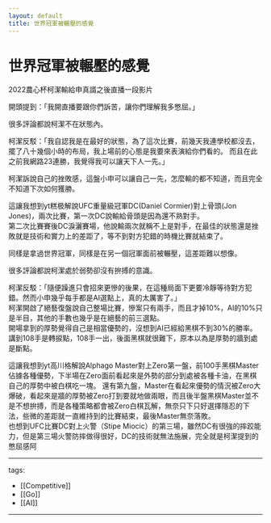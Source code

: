```yaml
---
layout: default
title: 世界冠軍被輾壓的感覺
---
```


# 世界冠軍被輾壓的感覺

  
2022農心杯柯潔輸給申真諝之後直播一段影片

開頭提到：「我開直播要跟你們訴苦，讓你們理解我多憋屈。」

  
很多評論都說柯潔不在狀態內。

柯潔反駁：「我自認我是在最好的狀態，為了這次比賽，前幾天我連學校都沒去，擺了八十幾個小時的布局，我上場前的心態是我要來表演給你們看的。 而且在此之前我網路23連勝，我覺得我可以讓天下人一先。」

柯潔訴說自己的挫敗感，這盤小申可以讓自己一先，怎麼輸的都不知道，而且完全不知道下次如何獲勝。

這讓我想到yt糕极解說UFC重量級冠軍DC(Daniel Cormier)對上骨頭(Jon Jones)，兩次比賽，第一次DC說輸給骨頭是因為還不熟對手。  
第二次比賽賽後DC淚灑賽場，他說輸兩次就稱不上是對手，在最佳的狀態還是挫敗就是技術和實力上的差距了，等不到對方犯錯的時機比賽就結束了。

同樣是拿過世界冠軍，同樣是在另一個冠軍面前被輾壓，這差距難以想像。

  
很多評論都說柯潔處於弱勢卻沒有拚搏的意識。

柯潔反駁：「隨便躁進只會招來更慘的後果，在這種局面下更要冷靜等待對方犯錯。然而小申幾乎每手都是AI選點上，真的太厲害了。」  
柯潔開啟了絕藝復盤說自己整場比賽，慘案只有兩手，而且才掉10%，AI的10%只是半目，其他的手數也幾乎是在絕藝的前三選點。  
開場拿到的厚勢覺得自己是相當優勢的，沒想到AI已經給黑棋不到30%的勝率。  
講到108手是轉捩點，108手一出，後面黑棋就很難下，原本以為是厚勢的牆到處是斷點。

這讓我想到yt高川格解說Alphago Master對上Zero第一盤，前100手黑棋Master佔據各種優勢，下半場在Zero面前看起來是外勢的部分到處被各種卡油，在黑棋自己的厚勢中被白棋吃一塊。 還有第九盤，Master在看起來優勢的情況被Zero大爆破，看起來是牆的厚勢被Zero打到要就地做兩眼，而且後半盤黑棋Master並不是不想拚搏，而是各種策略都會被Zero白棋瓦解，無奈只下只好選擇隱忍的下法，些微的差距就一直維持到的比賽結束，最後Master無奈落敗。  
也想到UFC比賽DC對上火警（Stipe Miocic）的第三場，雖然DC有很強的摔跤能力，但是第三場火警防摔做得很好，DC的技術就無法施展，完全就是柯潔提到的憋屈感阿

---  
tags:
  - [[Competitive]]
  - [[Go]]
  - [[AI]]

---